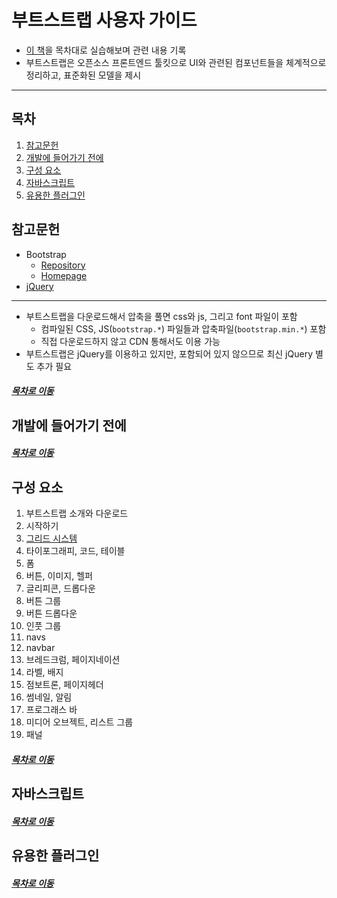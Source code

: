 부트스트랩 사용자 가이드
=====
* [이 책](https://book.naver.com/bookdb/book_detail.nhn?bid=7530149)을 목차대로 실습해보며 관련 내용 기록
* 부트스트랩은 오픈소스 프론트엔드 툴킷으로 UI와 관련된 컴포넌트들을 체계적으로 정리하고, 표준화된 모델을 제시
- - -
## 목차
1. [참고문헌](#참고문헌)
2. [개발에 들어가기 전에](#개발에-들어가기-전에)
3. [구성 요소](#구성-요소)
4. [자바스크립트](#자바스크립트)
5. [유용한 플러그인](#유용한-플러그인)

## 참고문헌
* Bootstrap
	* [Repository](https://github.com/twbs)
	* [Homepage](https://getbootstrap.com/)
* [jQuery](https://jquery.com/download/)

- - -
* 부트스트랩을 다운로드해서 압축을 풀면 css와 js, 그리고 font 파일이 포함
	* 컴파일된 CSS, JS(`bootstrap.*`) 파일들과 압축파일(`bootstrap.min.*`) 포함
	* 직접 다운로드하지 않고 CDN 통해서도 이용 가능
* 부트스트랩은 jQuery를 이용하고 있지만, 포함되어 있지 않으므로 최신 jQuery 별도 추가 필요

##### [목차로 이동](#목차)

## 개발에 들어가기 전에


##### [목차로 이동](#목차)

## 구성 요소
1. 부트스트랩 소개와 다운로드
2. 시작하기
3. [그리드 시스템](./docs/ch02_03.md)
4. 타이포그래피, 코드, 테이블
5. 폼
6. 버튼, 이미지, 헬퍼
7. 글리피콘, 드롭다운
8. 버튼 그룹
9. 버튼 드롭다운
10. 인풋 그룹
11. navs
12. navbar
13. 브레드크럼, 페이지네이션
14. 라벨, 배지
15. 점보트론, 페이지헤더
16. 썸네일, 알림
17. 프로그래스 바
18. 미디어 오브젝트, 리스트 그룹
19. 패널

##### [목차로 이동](#목차)

## 자바스크립트


##### [목차로 이동](#목차)

## 유용한 플러그인


##### [목차로 이동](#목차)
